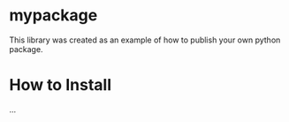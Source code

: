  # mypackage
 This library was created as an example of how to publish your own python package.

 # How to Install
 ...
